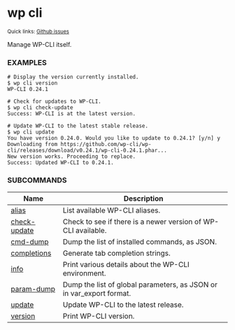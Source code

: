 # wp cli

<small>Quick links: <a href="https://github.com/wp-cli/wp-cli/issues?q=is%3Aopen+label%3Acommand%3Acli+sort%3Aupdated-desc">Github issues</a></small>

Manage WP-CLI itself.

### EXAMPLES

    # Display the version currently installed.
    $ wp cli version
    WP-CLI 0.24.1

    # Check for updates to WP-CLI.
    $ wp cli check-update
    Success: WP-CLI is at the latest version.

    # Update WP-CLI to the latest stable release.
    $ wp cli update
    You have version 0.24.0. Would you like to update to 0.24.1? [y/n] y
    Downloading from https://github.com/wp-cli/wp-cli/releases/download/v0.24.1/wp-cli-0.24.1.phar...
    New version works. Proceeding to replace.
    Success: Updated WP-CLI to 0.24.1.



### SUBCOMMANDS

<table>
	<thead>
	<tr>
		<th>Name</th>
		<th>Description</th>
	</tr>
	</thead>
	<tbody>
		<tr>
			<td><a href="https://developer.wordpress.org/cli/commands/cli/alias/">alias</a></td>
			<td>List available WP-CLI aliases.</td>
		</tr>
		<tr>
			<td><a href="https://developer.wordpress.org/cli/commands/cli/check-update/">check-update</a></td>
			<td>Check to see if there is a newer version of WP-CLI available.</td>
		</tr>
		<tr>
			<td><a href="https://developer.wordpress.org/cli/commands/cli/cmd-dump/">cmd-dump</a></td>
			<td>Dump the list of installed commands, as JSON.</td>
		</tr>
		<tr>
			<td><a href="https://developer.wordpress.org/cli/commands/cli/completions/">completions</a></td>
			<td>Generate tab completion strings.</td>
		</tr>
		<tr>
			<td><a href="https://developer.wordpress.org/cli/commands/cli/info/">info</a></td>
			<td>Print various details about the WP-CLI environment.</td>
		</tr>
		<tr>
			<td><a href="https://developer.wordpress.org/cli/commands/cli/param-dump/">param-dump</a></td>
			<td>Dump the list of global parameters, as JSON or in var_export format.</td>
		</tr>
		<tr>
			<td><a href="https://developer.wordpress.org/cli/commands/cli/update/">update</a></td>
			<td>Update WP-CLI to the latest release.</td>
		</tr>
		<tr>
			<td><a href="https://developer.wordpress.org/cli/commands/cli/version/">version</a></td>
			<td>Print WP-CLI version.</td>
		</tr>
	</tbody>
</table>
